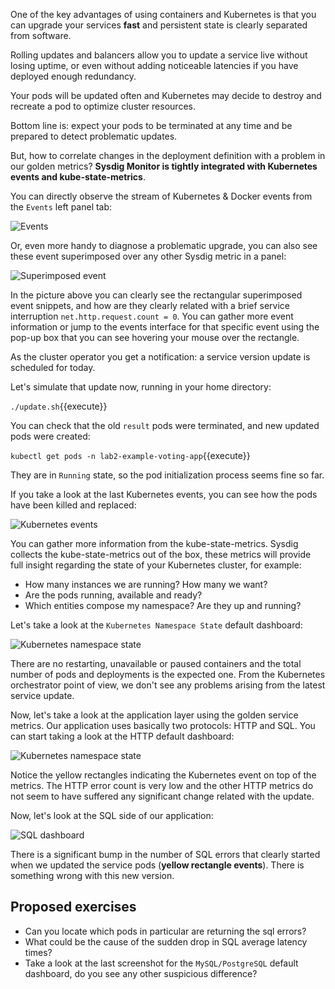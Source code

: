 One of the key advantages of using containers and Kubernetes is that you can upgrade your services **fast** and persistent state is clearly separated from software.

Rolling updates and balancers allow you to update a service live without losing uptime, or even without adding noticeable latencies if you have deployed enough redundancy.

Your pods will be updated often and Kubernetes may decide to destroy and recreate a pod to optimize cluster resources.

Bottom line is: expect your pods to be terminated at any time and be prepared to detect problematic updates.

But, how to correlate changes in the deployment definition with a problem in our golden metrics? **Sysdig Monitor is tightly integrated with Kubernetes events and kube-state-metrics**.

You can directly observe the stream of Kubernetes & Docker events from the `Events` left panel tab:

![Events](/sysdig/courses/monitor/monitor-lab02/assets/image07.png)

Or, even more handy to diagnose a problematic upgrade, you can also see these event superimposed over any other Sysdig metric in a panel:

![Superimposed event](/sysdig/courses/monitor/monitor-lab02/assets/image08.png)

In the picture above you can clearly see the rectangular superimposed event snippets, and how are they clearly related with a brief service interruption `net.http.request.count = 0`. You can gather more event information or jump to the events interface for that specific event using the pop-up box that you can see hovering your mouse over the rectangle.

As the cluster operator you get a notification: a service version update is scheduled for today.

Let's simulate that update now, running in your home directory:

`./update.sh`{{execute}}

You can check that the old `result` pods were terminated, and new updated pods were created:

`kubectl get pods -n lab2-example-voting-app`{{execute}}

They are in `Running` state, so the pod initialization process seems fine so far.

If you take a look at the last Kubernetes events, you can see how the pods have been killed and replaced:

![Kubernetes events](/sysdig/courses/monitor/monitor-lab02/assets/image09.png)

You can gather more information from the kube-state-metrics. Sysdig collects the kube-state-metrics out of the box, these metrics will provide full insight regarding the state of your Kubernetes cluster, for example:

- How many instances we are running? How many we want?
- Are the pods running, available and ready?
- Which entities compose my namespace? Are they up and running?

Let's take a look at the `Kubernetes Namespace State` default dashboard:

![Kubernetes namespace state](/sysdig/courses/monitor/monitor-lab02/assets/image10.png)

There are no restarting, unavailable or paused containers and the total number of pods and deployments is the expected one. From the Kubernetes orchestrator point of view, we don't see any problems arising from the latest service update.

Now, let's take a look at the application layer using the golden service metrics. Our application uses basically two protocols: HTTP and SQL. You can start taking a look at the HTTP default dashboard:

![Kubernetes namespace state](/sysdig/courses/monitor/monitor-lab02/assets/image11.png)

Notice the yellow rectangles indicating the Kubernetes event on top of the metrics. The HTTP error count is very low and the other HTTP metrics do not seem to have suffered any significant change related with the update.

Now, let's look at the SQL side of our application:

![SQL dashboard](/sysdig/courses/monitor/monitor-lab02/assets/image12.png)

There is a significant bump in the number of SQL errors that clearly started when we updated the service pods (**yellow rectangle events**). There is something wrong with this new version.

Proposed exercises
------------------

- Can you locate which pods in particular are returning the sql errors?
- What could be the cause of the sudden drop in SQL average latency times?
- Take a look at the last screenshot for the `MySQL/PostgreSQL` default dashboard, do you see any other suspicious difference?
